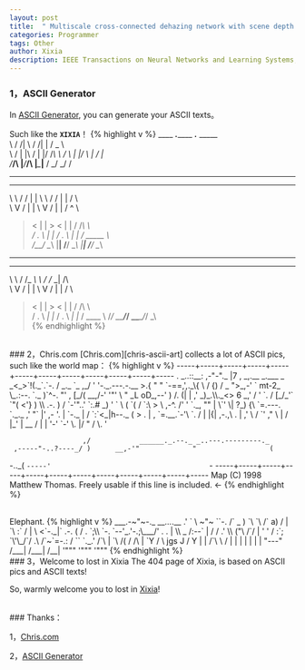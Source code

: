 ```yaml
---
layout: post
title:  " Multiscale cross-connected dehazing network with scene depth fusion[J]"
categories: Programmer
tags: Other
author: Xixia
description: IEEE Transactions on Neural Networks and Learning Systems, 2024, 35(2): 1598-1612.（中科院 1区TOP, CCF B）.
---
```


###  1，ASCII Generator

In [ASCII Generator][ascii-generator], you can generate your ASCII texts。

Such like the **`XIXIA`**！
{% highlight v %}
____  ___._______  ___.___   _____   
\   \/  /|   \   \/  /|   | /  _  \  
 \     / |   |\     / |   |/  /_\  \ 
 /     \ |   |/     \ |   /    |    \
/___/\  \|___/___/\  \|___\____|__  /
      \_/          \_/            \/ 

------------------------------------
___   ___  __  ___   ___  __       ___      
\  \ /  / |  | \  \ /  / |  |     /   \     
 \  V  /  |  |  \  V  /  |  |    /  ^  \    
  >   <   |  |   >   <   |  |   /  /_\  \   
 /  .  \  |  |  /  .  \  |  |  /  _____  \  
/__/ \__\ |__| /__/ \__\ |__| /__/     \__\ 

------------------------------------
__   _________   _______          
\ \ / /_   _\ \ / /_   _|   /\    
 \ V /  | |  \ V /  | |    /  \   
  > <   | |   > <   | |   / /\ \  
 / . \ _| |_ / . \ _| |_ / ____ \ 
/_/ \_\_____/_/ \_\_____/_/    \_\   
{% endhighlight %}

<br/>
###  2，Chris.com
[Chris.com][chris-ascii-art] collects a lot of ASCII pics, such like the world map：
{% highlight v %}
-----+-----+-----+-----+-----+-----+-----+-----+-----+-----+-----+-----
           . _..::__:  ,-"-"._        |7       ,     _,.__
   _.___ _ _<_>`!(._`.`-.    /         _._     `_ ,_/  '  '-._.---.-.__
>.{     " " `-==,',._\{  \  / {)      / _ ">_,-' `                mt-2_
  \_.:--.       `._ )`^-. "'       , [_/(                       __,/-'
 '"'     \         "    _L        oD_,--'                )     /. (|
          |           ,'          _)_.\\._<> 6              _,' /  '
          `.         /           [_/_'` `"(                <'}  )
           \\    .-. )           /   `-'"..' `:.#          _)  '
    `        \  (  `(           /         `:\  > \  ,-^.  /' '
              `._,   ""         |           \`'   \|   ?_)  {\
                 `=.---.        `._._       ,'     "`  |' ,- '.
                   |    `-._         |     /          `:`<_|h--._
                   (        >        .     | ,          `=.__.`-'\
                    `.     /         |     |{|              ,-.,\     .
                     |   ,'           \   / `'            ,"     \
                     |  /              |_'                |  __  /
                     | |                                  '-'  `-'   \.
                     |/                                         "    /
                     \.                                             '

                      ,/            ______._.--._ _..---.---------._
     ,-----"-..?----_/ )      __,-'"             "                  (
-.._(                  `-----'                                       `-
-----+-----+-----+-----+-----+-----+-----+-----+-----+-----+-----+-----
Map (C) 1998 Matthew Thomas. Freely usable if this line is included. <-
{% endhighlight %}

<br/>
Elephant.
{% highlight v %}
              ___.-~"~-._   __....__
            .'    `    \ ~"~        ``-.
           /` _      )  `\              `\
          /`  a)    /     |               `\
         :`        /      |                 \
    <`-._|`  .-.  (      /   .            `;\\
     `-. `--'_.'-.;\___/'   .      .       | \\
  _     /:--`     |        /     /        .'  \\
 ("\   /`/        |       '     '         /    :`;
 `\'\_/`/         .\     /`~`=-.:        /     ``
   `._.'          /`\    |      `\      /(
                 /  /\   |        `Y   /  \
           jgs  J  /  Y  |         |  /`\  \
               /  |   |  |         |  |  |  |
              "---"  /___|        /___|  /__|
                     '"""         '"""  '"""
{% endhighlight %}

<br/>
###  3，Welcome to lost in Xixia
The 404 page of Xixia, is based on ASCII pics and ASCII texts!

So, warmly welcome you to lost in [Xixia][welcome-lost-in-xixia]!


<br/>
### Thanks：

1，[Chris.com][chris-ascii-art]

2，[ASCII Generator][ascii-generator]

[chris-ascii-art]: http://www.chris.com/ascii/
[ascii-generator]: http://www.network-science.de/ascii/
[welcome-lost-in-xixia]: http://xixia.info/welcome-lost-in-xixia
